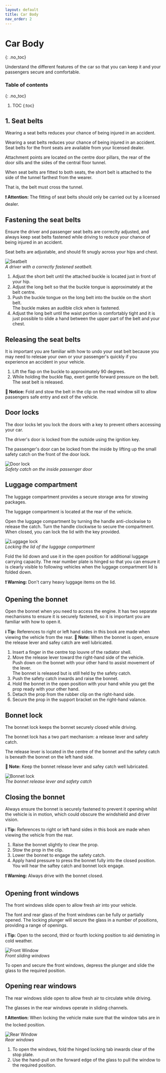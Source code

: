 ```yaml
---
layout: default
title: Car Body
nav_order: 2
---
```


# Car Body
{: .no_toc}

Understand the different features of the car so that you can keep it and your passengers secure and comfortable.

### Table of contents
{: .no_toc}

1. TOC
{:toc}

## 1. Seat belts

Wearing a seat belts reduces your chance of being injured in an accident.

Wearing a seat belts reduces your chance of being injured in an accident. Seat belts for the front seats are available from your licensed dealer.

Attachment points are located on the centre door pillars, the rear of the door sills and the sides of the central floor tunnel.

When seat belts are fitted to both seats, the short belt is attached to the side of the tunnel farthest from the wearer.

That is, the belt must cross the tunnel.

**❗️ Attention:** The fitting of seat belts should only be carried out by a licensed dealer.

## Fastening the seat belts

Ensure the driver and passenger seat belts are correclty adjusted, and always keep seat belts fastened while driving to reduce your chance of being injured in an accident.

Seat belts are adjustable, and should fit snugly across your hips and chest.

![Seatbelt](/assets/images/Seatbelt.png)  
*A driver with a correctly fastened seatbelt.*

1. Adjust the short belt until the attached buckle is located just in front of your hip.
2. Adjust the long belt so that the buckle tongue is approximately at the belt centre.
3. Push the buckle tongue on the long belt into the buckle on the short belt.  
The buckle makes an audible click when is fastened.
4. Adjust the long belt until the waist portion is comfortably tight and it is just possible to slide a hand between the upper part of the belt and your chest.

## Releasing the seat belts

It is important you are familiar with how to undo your seat belt because you may need to relesae your own or your passenger's quickly if you experience an accident in your vehicle.

1. Lift the flap on the buckle to approximately 90 degrees.
2. While holding the buckle flap, exert gentle forward pressure on the belt.  
The seat belt is released.

**🔎 Notice:** Fold and stow the belt in the clip on the read window sill to allow passengers safe entry and exit of the vehicle.

## Door locks

The door locks let you lock the doors with a key to prevent others accessing your car.

The driver's door is locked from the outside using the ignition key.

The passenger's door can be locked from the inside by lifting up the small safety catch on the front of the door lock.

![Door lock](/assets/images/DoorLock.png)  
*Safety catch on the inside passenger door*

## Luggage compartment

The luggage compartment provides a secure storage area for stowing packages.

The luggage compartment is located at the rear of the vehicle.

Open the luggage compartment by turning the handle anti-clockwise to release the catch. Turn the handle clockwise to secure the compartment. When closed, you can lock the lid with the key provided.

![Luggage lock](/assets/images/LuggageLock.png)  
*Locking the lid of the luggage compartment*

Fold the lid down and use it in the open position for additional luggage carrying capacity. The rear number plate is hinged so that you can ensure it is clearly visible to following vehicles when the luggage compartment lid is folded down.

**❗️ Warning:** Don't carry heavy luggage items on the lid.

## Opening the bonnet

Open the bonnet when you need to access the engine. It has two separate mechanisms to ensure it is securely fastened, so it is important you are familiar with how to open it.

**ℹ️ Tip:** References to right or left hand sides in this book are made when viewing the vehicle from the rear.
**📝 Note:** When the bonnet is open, ensure the release lever and safey catch are well lubricated.

1. Insert a finger in the centre top louvre of the radiator shell.
2. Move the release lever toward the right-hand side of the vehicle.  
Push down on the bonnet with your other hand to assist movement of the lever.  
The bonnet is released but is still held by the safety catch.
3. Push the safety catch inwards and raise the bonnet.
4. Hold the bonnet in the open position with your hand while you get the prop ready with your other hand.
5. Detach the prop from the rubber clip on the right-hand side.
6. Secure the prop in the support bracket on the right-hand valance.

## Bonnet lock

The bonnet lock keeps the bonnet securely closed while driving.

The bonnet lock has a two part mechanism: a release lever and safety catch.

The release lever is located in the centre of the bonnet and the safety catch is beneath the bonnet on the left hand side.

**📝 Note:** Keep the bonnet release lever and safey catch well lubricated.

![Bonnet lock](/assets/images/BonnetLock.png)  
*The bonnet release lever and safety catch*

## Closing the bonnet

Always ensure the bonnet is securely fastened to prevent it opening whilst the vehicle is in motion, which could obscure the windshield and driver vision.

**ℹ️ Tip:** References to right or left hand sides in this book are made when viewing the vehicle from the rear.

1. Raise the bonnet slightly to clear the prop.
2. Stow the prop in the clip.
3. Lower the bonnet to engage the safety catch.
4. Apply hand pressure to press the bonnet fully into the closed position.  
You will hear the saftey catch and bonnet lock engage.

**❗️ Warning:** Always drive with the bonnet closed.

## Opening front windows

The front windows slide open to allow fresh air into your vehicle.

The font and rear glass of the front windows can be fully or partially opened. The locking plunger will secure the
glass in a number of positions, providing a range of openings.

**ℹ️ Tip:** Open to the second, third or fourth locking position to aid demisting in cold weather.

![Front Window](/assets/images/FrontWindow.png)  
*Front sliding windows*

To open and secure the front windows, depress the plunger and slide the glass to the required position.

## Opening rear windows

The rear windows slide open to allow fresh air to circulate while driving.

The glasses in the rear windows operate in sliding channels.

**❗️ Attention:** When locking the vehicle make sure that the window tabs are in the locked position.

![Rear Window](/assets/images/RearWindow.png)  
*Rear windows*

1. To open the windows, fold the hinged locking tab inwards clear of the stop plate.
2. Use the hand-pull on the forward edge of the glass to pull the window to the required position.

